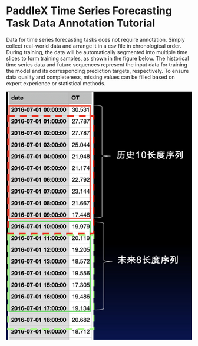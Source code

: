 # PaddleX Time Series Forecasting Task Data Annotation Tutorial

Data for time series forecasting tasks does not require annotation. Simply collect real-world data and arrange it in a csv file in chronological order. During training, the data will be automatically segmented into multiple time slices to form training samples, as shown in the figure below. The historical time series data and future sequences represent the input data for training the model and its corresponding prediction targets, respectively. To ensure data quality and completeness, missing values can be filled based on expert experience or statistical methods.

![alt text](/tmp/images/data_prepare/time_series/01.png)